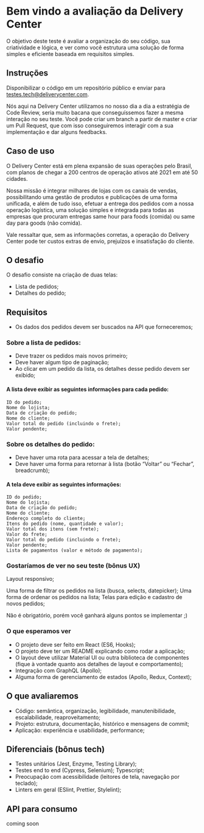 # Bem vindo a avaliação da Delivery Center

O objetivo deste teste é avaliar a organização do seu código, sua criatividade e lógica, e ver como você estrutura uma solução de forma simples e eficiente baseada em requisitos simples.


## Instruções
Disponibilizar o código em um repositório público e enviar para testes.tech@deliverycenter.com.

Nós aqui na Delivery Center utilizamos no nosso dia a dia a estratégia de Code Review, seria muito bacana que conseguíssemos fazer a mesma interação no seu teste. Você pode criar um branch a partir de master e criar um Pull Request, que com isso conseguiremos interagir com a sua implementação e dar alguns feedbacks.


## Caso de uso
O Delivery Center está em plena expansão de suas operações pelo Brasil, com planos de chegar a 200 centros de operação ativos até 2021 em até 50 cidades.

Nossa missão é integrar milhares de lojas com os canais de vendas, possibilitando uma gestão de produtos e publicações de uma forma unificada, e além de tudo isso, efetuar a entrega dos pedidos com a nossa operação logística, uma solução simples e integrada para todas as empresas que procuram entregas same hour para foods (comida) ou same day para goods (não comida).

Vale ressaltar que, sem as informações corretas, a operação do Delivery Center pode ter custos extras de envio, prejuízos e insatisfação do cliente.


## O desafio
O desafio consiste na criação de duas telas:

- Lista de pedidos;
- Detalhes do pedido;


## Requisitos

- Os dados dos pedidos devem ser buscados na API que forneceremos;

### Sobre a lista de pedidos:

- Deve trazer os pedidos mais novos primeiro;
- Deve haver algum tipo de paginação;
- Ao clicar em um pedido da lista, os detalhes desse pedido devem ser exibido;

#### A lista deve exibir as seguintes informações para cada pedido:
    ID do pedido;
    Nome do lojista;
    Data de criação do pedido;
    Nome do cliente;
    Valor total do pedido (incluindo o frete);
    Valor pendente;

### Sobre os detalhes do pedido:

- Deve haver uma rota para acessar a tela de detalhes;
- Deve haver uma forma para retornar à lista (botão “Voltar” ou “Fechar”, breadcrumb);

#### A tela deve exibir as seguintes informações:
    ID do pedido;
    Nome do lojista;
    Data de criação do pedido;
    Nome do cliente;
    Endereço completo do cliente;
    Itens do pedido (nome, quantidade e valor);
    Valor total dos itens (sem frete);
    Valor do frete;
    Valor total do pedido (incluindo o frete);
    Valor pendente;
    Lista de pagamentos (valor e método de pagamento);


### Gostaríamos de ver no seu teste (bônus UX)
Layout responsivo;

Uma forma de filtrar os pedidos na lista (busca, selects, datepicker);
Uma forma de ordenar os pedidos na lista;
Telas para edição e cadastro de novos pedidos; 

Não é obrigatório, porém você ganhará alguns pontos se implementar  ;)


### O que esperamos ver
- O projeto deve ser feito em React (ES6, Hooks);
- O projeto deve ter um README explicando como rodar a aplicação;
- O layout deve utilizar Material UI ou outra biblioteca de componentes (fique à vontade quanto aos detalhes de layout e comportamento);
- Integração com GraphQL (Apollo);
- Alguma forma de gerenciamento de estados (Apollo, Redux, Context);


## O que avaliaremos
- Código: semântica, organização, legibilidade, manutenibilidade, escalabilidade, reaproveitamento;
- Projeto: estrutura, documentação, histórico e mensagens de commit;
- Aplicação: experiência e usabilidade, performance;


## Diferenciais (bônus tech)
- Testes unitários (Jest, Enzyme, Testing Library);
- Testes end to end (Cypress, Selenium);
Typescript;
- Preocupação com acessibilidade (leitores de tela, navegação por teclado);
- Linters em geral (ESlint, Prettier, Stylelint);


## API para consumo

coming soon
